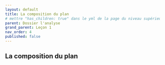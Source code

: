 ```yaml
---
layout: default
title: La composition du plan
# mettre "has_children: true" dans le yml de la page du niveau supérieur
parent: Dossier l'analyse
grand_parent: Leçon 1
nav_order: 4
published: false
---
```

## La composition du plan